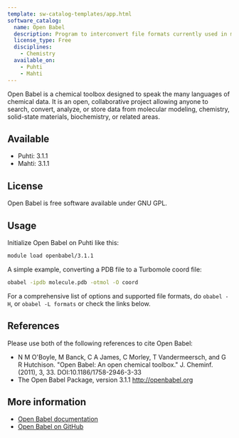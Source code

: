 ```yaml
---
template: sw-catalog-templates/app.html
software_catalog:
  name: Open Babel
  description: Program to interconvert file formats currently used in molecular modeling
  license_type: Free
  disciplines:
    - Chemistry
  available_on:
    - Puhti
    - Mahti
---
```


Open Babel is a chemical toolbox designed to speak the many languages of chemical
data. It is an open, collaborative project allowing anyone to search, convert,
analyze, or store data from molecular modeling, chemistry, solid-state materials,
biochemistry, or related areas.

## Available

-   Puhti: 3.1.1
-   Mahti: 3.1.1

## License

Open Babel is free software available under GNU GPL.

## Usage

Initialize Open Babel on Puhti like this:

```bash
module load openbabel/3.1.1
```

A simple example, converting a PDB file to a Turbomole coord file:

```bash
obabel -ipdb molecule.pdb -otmol -O coord
```

For a comprehensive list of options and supported file formats, do  `obabel -H`,
or `obabel -L formats` or check the links below.

## References

Please use both of the following references to cite Open Babel:

-   N M O'Boyle, M Banck, C A James, C Morley, T Vandermeersch, and G R Hutchison.
    "Open Babel: An open chemical toolbox." J. Cheminf. (2011), 3, 33. DOI:10.1186/1758-2946-3-33
-   The Open Babel Package, version 3.1.1 http://openbabel.org

## More information

-   [Open Babel documentation](http://openbabel.org/)
-   [Open Babel on GitHub](https://github.com/openbabel )
